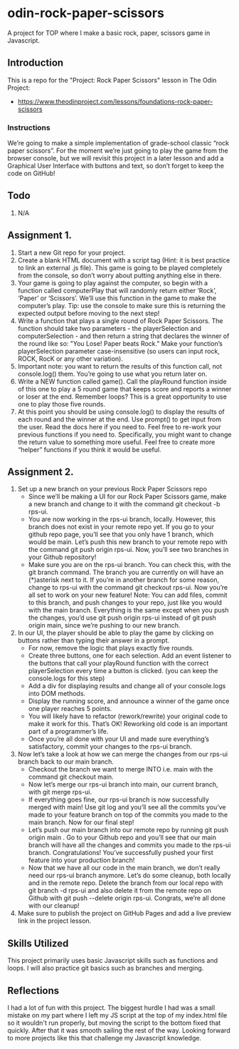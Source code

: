# odin-rock-paper-scissors

A project for TOP where I make a basic rock, paper, scissors game in Javascript.

## Introduction

This is a repo for the "Project: Rock Paper Scissors" lesson in The Odin Project:

- https://www.theodinproject.com/lessons/foundations-rock-paper-scissors

### Instructions

We’re going to make a simple implementation of grade-school classic “rock paper scissors”. For the moment we’re just going to play the game from the browser console, but we will revisit this project in a later lesson and add a Graphical User Interface with buttons and text, so don’t forget to keep the code on GitHub!

## Todo

1. N/A

## Assignment 1.

1. Start a new Git repo for your project.
2. Create a blank HTML document with a script tag (Hint: it is best practice to link an external .js file). This game is going to be played completely from the console, so don’t worry about putting anything else in there.
3. Your game is going to play against the computer, so begin with a function called computerPlay that will randomly return either ‘Rock’, ‘Paper’ or ‘Scissors’. We’ll use this function in the game to make the computer’s play. Tip: use the console to make sure this is returning the expected output before moving to the next step!
4. Write a function that plays a single round of Rock Paper Scissors. The function should take two parameters - the playerSelection and computerSelection - and then return a string that declares the winner of the round like so: "You Lose! Paper beats Rock." Make your function’s playerSelection parameter case-insensitive (so users can input rock, ROCK, RocK or any other variation).
5. Important note: you want to return the results of this function call, not console.log() them. You’re going to use what you return later on.
6. Write a NEW function called game(). Call the playRound function inside of this one to play a 5 round game that keeps score and reports a winner or loser at the end. Remember loops? This is a great opportunity to use one to play those five rounds.
7. At this point you should be using console.log() to display the results of each round and the winner at the end. Use prompt() to get input from the user. Read the docs here if you need to. Feel free to re-work your previous functions if you need to. Specifically, you might want to change the return value to something more useful. Feel free to create more “helper” functions if you think it would be useful.

## Assignment 2.

1. Set up a new branch on your previous Rock Paper Scissors repo
    * Since we’ll be making a UI for our Rock Paper Scissors game, make a new branch and change to it with the command git checkout -b rps-ui.
    * You are now working in the rps-ui branch, locally. However, this branch does not exist in your remote repo yet. If you go to your github repo page, you’ll see that you only have 1 branch, which would be main. Let’s push this new branch to your remote repo with the command git push origin rps-ui. Now, you’ll see two branches in your Github repository!
    * Make sure you are on the rps-ui branch. You can check this, with the git branch command. The branch you are currently on will have an (*)asterisk next to it. If you’re in another branch for some reason, change to rps-ui with the command git checkout rps-ui. Now you’re all set to work on your new feature! Note: You can add files, commit to this branch, and push changes to your repo, just like you would with the main branch. Everything is the same except when you push the changes, you’d use git push origin rps-ui instead of git push origin main, since we’re pushing to our new branch.
2. In our UI, the player should be able to play the game by clicking on buttons rather than typing their answer in a prompt.
    * For now, remove the logic that plays exactly five rounds.
    * Create three buttons, one for each selection. Add an event listener to the buttons that call your playRound function with the correct playerSelection every time a button is clicked. (you can keep the console.logs for this step)
    * Add a div for displaying results and change all of your console.logs into DOM methods.
    * Display the running score, and announce a winner of the game once one player reaches 5 points.
    * You will likely have to refactor (rework/rewrite) your original code to make it work for this. That’s OK! Reworking old code is an important part of a programmer’s life.
    * Once you’re all done with your UI and made sure everything’s satisfactory, commit your changes to the rps-ui branch.
3. Now let’s take a look at how we can merge the changes from our rps-ui branch back to our main branch.
    * Checkout the branch we want to merge INTO i.e. main with the command git checkout main.
    * Now let’s merge our rps-ui branch into main, our current branch, with git merge rps-ui.
    * If everything goes fine, our rps-ui branch is now successfully merged with main! Use git log and you’ll see all the commits you’ve made to your feature branch on top of the commits you made to the main branch. Now for our final step!
    * Let’s push our main branch into our remote repo by running git push origin main . Go to your Github repo and you’ll see that our main branch will have all the changes and commits you made to the rps-ui branch. Congratulations! You’ve successfully pushed your first feature into your production branch!
    * Now that we have all our code in the main branch, we don’t really need our rps-ui branch anymore. Let’s do some cleanup, both locally and in the remote repo. Delete the branch from our local repo with git branch -d rps-ui and also delete it from the remote repo on Github with git push --delete origin rps-ui. Congrats, we’re all done with our cleanup!
4. Make sure to publish the project on GitHub Pages and add a live preview link in the project lesson.

## Skills Utilized

This project primarily uses basic Javascript skills such as functions and loops. I will also practice git basics such as branches and merging.

## Reflections

I had a lot of fun with this project. The biggest hurdle I had was a small mistake on my part where I left my JS script at the top of my index.html file so it wouldn't run properly, but moving the script to the bottom fixed that quickly. After that it was smooth sailing the rest of the way. Looking forward to more projects like this that challenge my Javascript knowledge.
